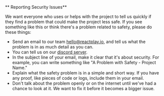 ** Reporting Security Issues**

We want everyone who uses or helps with the project to tell us quickly if they find a problem that could make the project less safe. If you see something like this or think there's a problem related to safety, please do these things:

- Send an email to our team hello@reactplay.io, and tell us what the problem is in as much detail as you can.
- You can tell us on our [discord server](https://discord.gg/bGQqyM9g).
- In the subject line of your email, make it clear that it's about security. For example, you can write something like "A Problem with Safety - Project Name."
- Explain what the safety problem is in a simple and short way. If you have any proof, like pieces of code or logs, include them in your email.
- Don't talk about the problem openly or on the internet until we've had a chance to look at it. We want to fix it before it becomes a bigger issue.